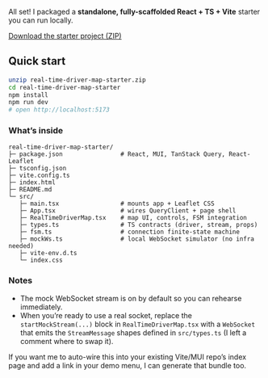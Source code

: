 All set! I packaged a **standalone, fully-scaffolded React + TS + Vite** starter you can run locally.

[Download the starter project (ZIP)](sandbox:/mnt/data/real-time-driver-map-starter.zip)

## Quick start

```bash
unzip real-time-driver-map-starter.zip
cd real-time-driver-map-starter
npm install
npm run dev
# open http://localhost:5173
```

### What’s inside

```
real-time-driver-map-starter/
├─ package.json                # React, MUI, TanStack Query, React-Leaflet
├─ tsconfig.json
├─ vite.config.ts
├─ index.html
├─ README.md
└─ src/
   ├─ main.tsx                 # mounts app + Leaflet CSS
   ├─ App.tsx                  # wires QueryClient + page shell
   ├─ RealTimeDriverMap.tsx    # map UI, controls, FSM integration
   ├─ types.ts                 # TS contracts (driver, stream, props)
   ├─ fsm.ts                   # connection finite-state machine
   ├─ mockWs.ts                # local WebSocket simulator (no infra needed)
   ├─ vite-env.d.ts
   └─ index.css
```

### Notes

* The mock WebSocket stream is on by default so you can rehearse immediately.
* When you’re ready to use a real socket, replace the `startMockStream(...)` block in `RealTimeDriverMap.tsx` with a `WebSocket` that emits the `StreamMessage` shapes defined in `src/types.ts` (I left a comment where to swap it).

If you want me to auto-wire this into your existing Vite/MUI repo’s index page and add a link in your demo menu, I can generate that bundle too.

